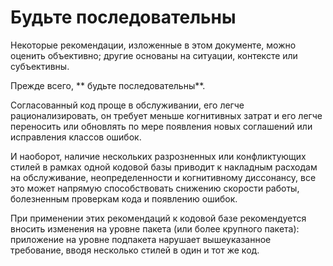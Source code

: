 # Будьте последовательны

Некоторые рекомендации, изложенные в этом документе, можно оценить объективно;
другие основаны на ситуации, контексте или субъективны.

Прежде всего, ** будьте последовательны**.

Согласованный код проще в обслуживании, его легче рационализировать, он требует меньше
когнитивных затрат и его легче переносить или обновлять по мере появления новых соглашений
или исправления классов ошибок.

И наоборот, наличие нескольких разрозненных или конфликтующих стилей в рамках одной
кодовой базы приводит к накладным расходам на обслуживание, неопределенности и когнитивному диссонансу,
все это может напрямую способствовать снижению скорости работы, болезненным проверкам кода
и появлению ошибок.

При применении этих рекомендаций к кодовой базе рекомендуется вносить изменения
на уровне пакета (или более крупного пакета): приложение на уровне подпакета
нарушает вышеуказанное требование, вводя несколько стилей в один и тот же код.